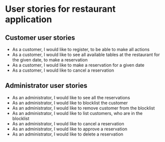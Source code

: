 # User stories for restaurant application
 
## Customer user stories
- As a customer, I would like to register, to be able to make all actions
- As a customer, I would like to see all available tables at the restaurant for the given date, to make a reservation
- As a customer, I would like to make a reservation for a given date
- As a customer, I would like to cancel a reservation

## Administrator user stories
- As an administrator, I would like to see all the reservations
- As an administrator, I would like to blocklist the customer
- As an administrator, I would like to remove customer from the blocklist
- As an administrator, I would like to list customers, who are in the blocklist
- As an administrator, I would like to cancel a reservation
- As an administrator, I would like to approve a reservation
- As an administrator, I would like to delete a reservation
